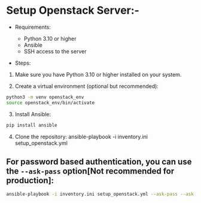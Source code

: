 # Setup Openstack Server:-

- Requirements:
  - Python 3.10 or higher
  - Ansible
  - SSH access to the server

- Steps:

1. Make sure you have Python 3.10 or higher installed on your system.

2. Create a virtual environment (optional but recommended):
```bash
python3 -m venv openstack_env
source openstack_env/bin/activate
```
3. Install Ansible:
```bash
pip install ansible
```
4. Clone the repository:
ansible-playbook -i inventory.ini setup_openstack.yml

## For password based authentication, you can use the `--ask-pass` option[Not recommended for production]:

```bash
ansible-playbook -i inventory.ini setup_openstack.yml --ask-pass --ask-become-pass
```